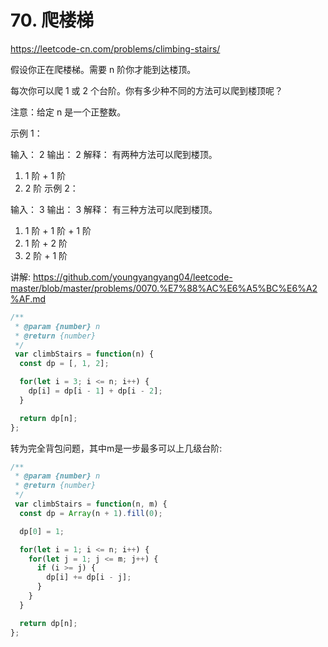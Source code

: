 # 70. 爬楼梯


https://leetcode-cn.com/problems/climbing-stairs/


假设你正在爬楼梯。需要 n 阶你才能到达楼顶。

每次你可以爬 1 或 2 个台阶。你有多少种不同的方法可以爬到楼顶呢？

注意：给定 n 是一个正整数。

示例 1：

输入： 2
输出： 2
解释： 有两种方法可以爬到楼顶。
1.  1 阶 + 1 阶
2.  2 阶
示例 2：

输入： 3
输出： 3
解释： 有三种方法可以爬到楼顶。
1.  1 阶 + 1 阶 + 1 阶
2.  1 阶 + 2 阶
3.  2 阶 + 1 阶


讲解:
https://github.com/youngyangyang04/leetcode-master/blob/master/problems/0070.%E7%88%AC%E6%A5%BC%E6%A2%AF.md


```js
/**
 * @param {number} n
 * @return {number}
 */
 var climbStairs = function(n) {
  const dp = [, 1, 2];

  for(let i = 3; i <= n; i++) {
    dp[i] = dp[i - 1] + dp[i - 2];
  }

  return dp[n];
};
```


转为完全背包问题，其中m是一步最多可以上几级台阶:

```js
/**
 * @param {number} n
 * @return {number}
 */
 var climbStairs = function(n, m) {
  const dp = Array(n + 1).fill(0);

  dp[0] = 1;

  for(let i = 1; i <= n; i++) {
    for(let j = 1; j <= m; j++) {
      if (i >= j) {
        dp[i] += dp[i - j];
      }
    }
  }

  return dp[n];
};
```

